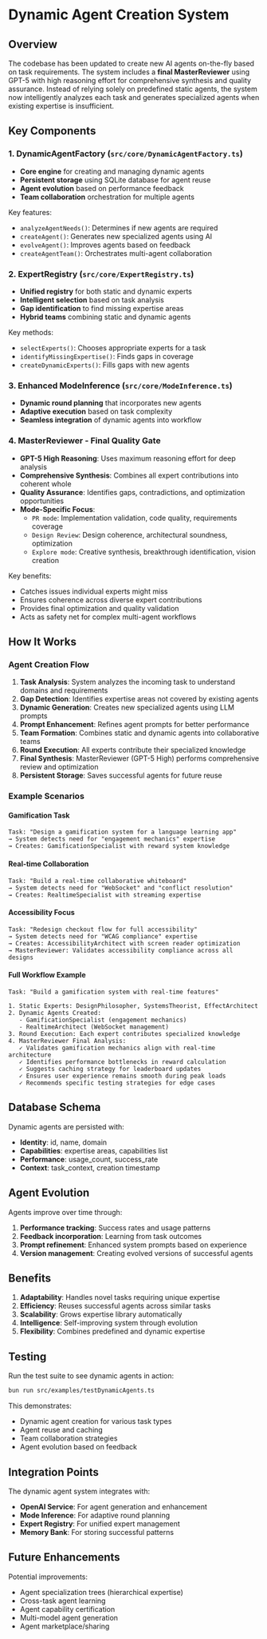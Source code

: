 # Dynamic Agent Creation System

## Overview
The codebase has been updated to create new AI agents on-the-fly based on task requirements. The system includes a **final MasterReviewer** using GPT-5 with high reasoning effort for comprehensive synthesis and quality assurance. Instead of relying solely on predefined static agents, the system now intelligently analyzes each task and generates specialized agents when existing expertise is insufficient.

## Key Components

### 1. DynamicAgentFactory (`src/core/DynamicAgentFactory.ts`)
- **Core engine** for creating and managing dynamic agents
- **Persistent storage** using SQLite database for agent reuse
- **Agent evolution** based on performance feedback
- **Team collaboration** orchestration for multiple agents

Key features:
- `analyzeAgentNeeds()`: Determines if new agents are required
- `createAgent()`: Generates new specialized agents using AI
- `evolveAgent()`: Improves agents based on feedback
- `createAgentTeam()`: Orchestrates multi-agent collaboration

### 2. ExpertRegistry (`src/core/ExpertRegistry.ts`)
- **Unified registry** for both static and dynamic experts
- **Intelligent selection** based on task analysis
- **Gap identification** to find missing expertise areas
- **Hybrid teams** combining static and dynamic agents

Key methods:
- `selectExperts()`: Chooses appropriate experts for a task
- `identifyMissingExpertise()`: Finds gaps in coverage
- `createDynamicExperts()`: Fills gaps with new agents

### 3. Enhanced ModeInference (`src/core/ModeInference.ts`)
- **Dynamic round planning** that incorporates new agents
- **Adaptive execution** based on task complexity
- **Seamless integration** of dynamic agents into workflow

### 4. MasterReviewer - Final Quality Gate
- **GPT-5 High Reasoning**: Uses maximum reasoning effort for deep analysis
- **Comprehensive Synthesis**: Combines all expert contributions into coherent whole
- **Quality Assurance**: Identifies gaps, contradictions, and optimization opportunities
- **Mode-Specific Focus**: 
  - `PR mode`: Implementation validation, code quality, requirements coverage
  - `Design Review`: Design coherence, architectural soundness, optimization
  - `Explore mode`: Creative synthesis, breakthrough identification, vision creation

Key benefits:
- Catches issues individual experts might miss
- Ensures coherence across diverse expert contributions  
- Provides final optimization and quality validation
- Acts as safety net for complex multi-agent workflows

## How It Works

### Agent Creation Flow
1. **Task Analysis**: System analyzes the incoming task to understand domains and requirements
2. **Gap Detection**: Identifies expertise areas not covered by existing agents
3. **Dynamic Generation**: Creates new specialized agents using LLM prompts
4. **Prompt Enhancement**: Refines agent prompts for better performance
5. **Team Formation**: Combines static and dynamic agents into collaborative teams
6. **Round Execution**: All experts contribute their specialized knowledge
7. **Final Synthesis**: MasterReviewer (GPT-5 High) performs comprehensive review and optimization
8. **Persistent Storage**: Saves successful agents for future reuse

### Example Scenarios

#### Gamification Task
```
Task: "Design a gamification system for a language learning app"
→ System detects need for "engagement mechanics" expertise
→ Creates: GamificationSpecialist with reward system knowledge
```

#### Real-time Collaboration
```
Task: "Build a real-time collaborative whiteboard"
→ System detects need for "WebSocket" and "conflict resolution"
→ Creates: RealtimeSpecialist with streaming expertise
```

#### Accessibility Focus
```
Task: "Redesign checkout flow for full accessibility"
→ System detects need for "WCAG compliance" expertise
→ Creates: AccessibilityArchitect with screen reader optimization
→ MasterReviewer: Validates accessibility compliance across all designs
```

#### Full Workflow Example
```
Task: "Build a gamification system with real-time features"

1. Static Experts: DesignPhilosopher, SystemsTheorist, EffectArchitect
2. Dynamic Agents Created: 
   - GamificationSpecialist (engagement mechanics)
   - RealtimeArchitect (WebSocket management)
3. Round Execution: Each expert contributes specialized knowledge
4. MasterReviewer Final Analysis:
   ✓ Validates gamification mechanics align with real-time architecture
   ✓ Identifies performance bottlenecks in reward calculation
   ✓ Suggests caching strategy for leaderboard updates  
   ✓ Ensures user experience remains smooth during peak loads
   ✓ Recommends specific testing strategies for edge cases
```

## Database Schema

Dynamic agents are persisted with:
- **Identity**: id, name, domain
- **Capabilities**: expertise areas, capabilities list
- **Performance**: usage_count, success_rate
- **Context**: task_context, creation timestamp

## Agent Evolution

Agents improve over time through:
1. **Performance tracking**: Success rates and usage patterns
2. **Feedback incorporation**: Learning from task outcomes
3. **Prompt refinement**: Enhanced system prompts based on experience
4. **Version management**: Creating evolved versions of successful agents

## Benefits

1. **Adaptability**: Handles novel tasks requiring unique expertise
2. **Efficiency**: Reuses successful agents across similar tasks
3. **Scalability**: Grows expertise library automatically
4. **Intelligence**: Self-improving system through evolution
5. **Flexibility**: Combines predefined and dynamic expertise

## Testing

Run the test suite to see dynamic agents in action:
```bash
bun run src/examples/testDynamicAgents.ts
```

This demonstrates:
- Dynamic agent creation for various task types
- Agent reuse and caching
- Team collaboration strategies
- Agent evolution based on feedback

## Integration Points

The dynamic agent system integrates with:
- **OpenAI Service**: For agent generation and enhancement
- **Mode Inference**: For adaptive round planning
- **Expert Registry**: For unified expert management
- **Memory Bank**: For storing successful patterns

## Future Enhancements

Potential improvements:
- Agent specialization trees (hierarchical expertise)
- Cross-task agent learning
- Agent capability certification
- Multi-model agent generation
- Agent marketplace/sharing